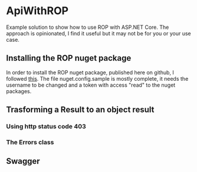 # ApiWithROP

Example solution to show how to use ROP with ASP.NET Core. The approach is opinionated, I find it useful but it may not be for you or your use case.

## Installing the ROP nuget package

In order to install the ROP nuget package, published here on github, I followed [this](https://docs.github.com/en/packages/working-with-a-github-packages-registry/working-with-the-nuget-registry#authenticating-with-a-personal-access-token). The file nuget.config.sample is mostly complete, it needs the username to be changed and a token with access "read" to the nuget packages.

## Trasforming a Result<T> to an object result

### Using http status code 403

### The Errors class

## Swagger

